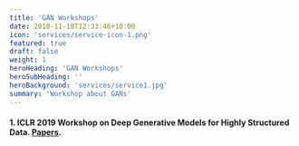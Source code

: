 ```yaml
---
title: 'GAN Workshops'
date: 2018-11-18T12:33:46+10:00
icon: 'services/service-icon-1.png'
featured: true
draft: false
weight: 1
heroHeading: 'GAN Workshops'
heroSubHeading: ''
heroBackground: 'services/service1.jpg'
summary: 'Workshop about GANs'
---
```


#### 1. ICLR 2019 Workshop on Deep Generative Models for Highly Structured Data. [Papers](https://deep-gen-struct.github.io/papers.html). 
